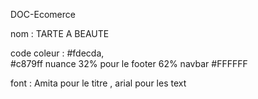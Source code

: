 DOC-Ecomerce 

nom : TARTE A BEAUTE

code coleur : #fdecda,    
              #c879ff  nuance 32% pour le footer  62% navbar 
              #FFFFFF

font : Amita  pour le titre ,   arial pour les text
